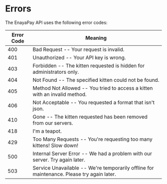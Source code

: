 # Errors

<!-- <aside class="notice">
This error section is stored in a separate file in <code>includes/_errors.md</code>. Slate allows you to optionally separate out your docs into many files...just save them to the <code>includes</code> folder and add them to the top of your <code>index.md</code>'s frontmatter. Files are included in the order listed.
</aside> -->

The EnayaPay API uses the following error codes:


Error Code | Meaning
---------- | -------
400 | Bad Request -- Your request is invalid.
401 | Unauthorized -- Your API key is wrong.
403 | Forbidden -- The kitten requested is hidden for administrators only.
404 | Not Found -- The specified kitten could not be found.
405 | Method Not Allowed -- You tried to access a kitten with an invalid method.
406 | Not Acceptable -- You requested a format that isn't json.
410 | Gone -- The kitten requested has been removed from our servers.
418 | I'm a teapot.
429 | Too Many Requests -- You're requesting too many kittens! Slow down!
500 | Internal Server Error -- We had a problem with our server. Try again later.
503 | Service Unavailable -- We're temporarily offline for maintenance. Please try again later.

